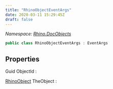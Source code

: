 ```yaml
---
title: "RhinoObjectEventArgs"
date: 2020-03-11 15:29:45Z
draft: false
---
```


*Namespace: [Rhino.DocObjects](../)*

```cs
public class RhinoObjectEventArgs : EventArgs
```
## Properties

Guid ObjectId
: 

[RhinoObject](/rhinocommon/rhino/docobjects/rhinoobject/) TheObject
: 
